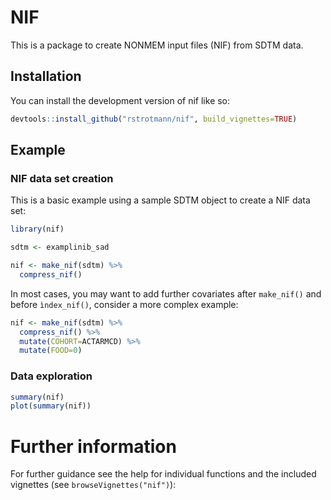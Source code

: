 
<!-- README.md is generated from README.Rmd. Please edit that file -->

# NIF

<!-- badges: start -->
<!-- badges: end -->

This is a package to create NONMEM input files (NIF) from SDTM data.

## Installation

You can install the development version of nif like so:

``` r
devtools::install_github("rstrotmann/nif", build_vignettes=TRUE)
```

## Example

### NIF data set creation

This is a basic example using a sample SDTM object to create a NIF data
set:

``` r
library(nif)

sdtm <- examplinib_sad

nif <- make_nif(sdtm) %>% 
  compress_nif()
```

In most cases, you may want to add further covariates after `make_nif()`
and before `ìndex_nif()`, consider a more complex example:

``` r
nif <- make_nif(sdtm) %>% 
  compress_nif() %>% 
  mutate(COHORT=ACTARMCD) %>% 
  mutate(FOOD=0)
```

### Data exploration

``` r
summary(nif)
plot(summary(nif))
```

# Further information

For further guidance see the help for individual functions and the
included vignettes (see `browseVignettes("nif")`):
